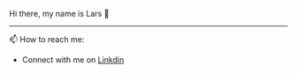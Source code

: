 Hi there, my name is Lars 👋

----

📫 How to reach me: 

* Connect with me on [Linkdin](https://www.linkedin.com/in/lars-roberbuell)
